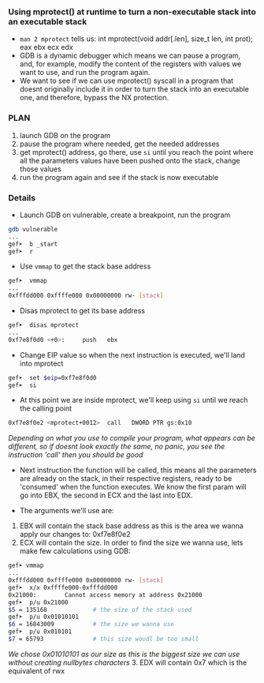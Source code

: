 ### Using mprotect() at runtime to turn a non-executable stack into an executable stack

* `man 2 mprotect` tells us: int mprotect(void addr[.len], size_t len, int prot); 
                                     eax           ebx         ecx        edx
* GDB is a dynamic debugger which means we can pause a program, and, for example, modify the content of the registers with values we want to use, and run the program again.
* We want to see if we can use mprotect() syscall in a program that doesnt originally include it in order to turn the stack into an executable one, and therefore, bypass the NX protection.

### PLAN

1. launch GDB on the program
2. pause the program where needed, get the needed addresses
3. get mprotect() address, go there, use `si` until you reach the point where all the parameters values have been pushed onto the stack, change those values
4. run the program again and see if the stack is now executable

### Details

* Launch GDB on vulnerable, create a breakpoint, run the program
```bash
gdb vulnerable
...
gef➤  b _start
gef➤  r
```

* Use `vmmap` to get the stack base address
```bash
gef➤  vmmap
...
0xfffdd000 0xffffe000 0x00000000 rw- [stack]
```

* Disas mprotect to get its base address
```bash
gef➤  disas mprotect
...
0xf7e8f0d0 <+0>:     push   ebx
```

* Change EIP value so when the next instruction is executed, we'll land into mprotect
```bash
gef➤  set $eip=0xf7e8f0d0
gef➤  si
```

* At this point we are inside mprotect, we'll keep using `si` until we reach the calling point
```bash
0xf7e8f0e2 <mprotect+0012>  call   DWORD PTR gs:0x10
```
*Depending on what you use to compile your program, what appears can be different, so if doesnt look exactly the same, no panic, you see the instruction 'call' then you should be good*

* Next instruction the function will be called, this means all the parameters are already on the stack, in their respective registers, ready to be 'consumed' when the function executes. We know the first param will go into EBX, the second in ECX and the last into EDX.

* The arguments we'll use are:
1. EBX will contain the stack base address as this is the area we wanna apply our changes to: 0xf7e8f0e2
2. ECX will contain the size. In order to find the size we wanna use, lets make few calculations using GDB:
```bash
gef➤ vmmap
... 
0xfffdd000 0xffffe000 0x00000000 rw- [stack]
gef➤  x/x 0xffffe000-0xfffdd000
0x21000:        Cannot access memory at address 0x21000
gef➤  p/u 0x21000
$5 = 135168             # the size of the stack used
gef➤  p/u 0x01010101
$6 = 16843009           # the size we wanna use
gef➤  p/u 0x010101
$7 = 65793              # this size woudl be too small
```
*We chose 0x01010101 as our size as this is the biggest size we can use without creating nullbytes characters*
3. EDX will contain 0x7 which is the equivalent of rwx
